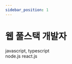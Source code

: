 ```yaml
---
sidebar_position: 1
---
```


# 웹 풀스택 개발자

javascript, typescript  
node.js react.js

<!-- ## netmarble <sub>2022. 4. 25 ~</sub>

> 웹 프론트엔드 개발

### 프로젝트

```text title="기술스택"
react, zustand, tailwindcss
node, express, helmet, http-proxy-middleware
```

## presence <sub>2021. 8 ~ 2022. 4</sub>

> 웹 풀스택 개발, 프리랜서

### [slack app - hotpizza](https://slack.com/apps/A038VEA6F8R-hotpizza), [homepage](https://www.hotpizza.io/)

```text
- 슬랙에 참여한 팀에 아이스브레이킹을 위한 질문을 제공
- stripe 연동
```

```bash title="기술스택"
$ firebase, bolt
```

### [캡쳐 이미지 대쉬보드](https://app.instacap.co)

```text
- firebase database, storage에서 사용자의 데이터를 통해 캡쳐된 image 목록화
- image, pdf 업로드 기능
- 표시된 image에 marker표시
- 실시간 채팅 기능
```

```sh title="기술스택"
$ react, recoil, tailwindcss
$ firebase
$ git + github-flow, action
```

### [크롬익스텐션 instacap](https://chrome.google.com/webstore/detail/annotation-full-page-capt/jompclhalmbigbmjogfnfjkomponodhk)

```text
- 브라우저에 렌더링된 페이지 위에 그림을 그리거나 원, 화살표, 텍스트, 블러등으로 annotation(주석) 첨가
- 페이지의 부분 또는 전체를 캡쳐
- mixpanel, intercom 연동
```

```sh title="기술스택"
$ react, recoil, tailwindcss
$ firebase
$ git + github-flow
```

## wildseed <sub>2020. 11 ~ 2021. 6</sub>

> 웹 풀스택 개발, 프리랜서

### 온보딩 협업 툴

```txt
- 온보딩 서비스
- 어드민
- slack app
```

```sh title="기술스택"
$ react, rematch, material-ui
$ node, express, sequelize
$ gcp
$ git + git-flow, gcb, docker, k8s
```

## 루트에너지 <sub>2018. 11 ~ 2020. 10</sub>

> 웹 풀스택 개발

### 재생에너지 중계 플랫폼

```txt
- 재생에너지 중계 플랫폼 유지보수, 리팩토링
- 개발팅 매니징
```

```sh title="기술스택"
$ react, rematch, material-ui
$ node, express, sequelize, typeorm, cote
$ gcp
$ git + git-flow, gcb, docker, k8s
$ jest, storybook, swagger
```

## 그린스테이지랩 <sub>2017. 11 ~ 2018. 10</sub>

> 웹 프론트엔드 개발

### 암호화폐 거래소

```txt
- 암호화폐 거래소 개발
```

```sh title="기술스택"
$ react, rematch, websocket, tradingview
$ node, express
```

## 네티안 <sub>2017. 4 ~ 2017. 8</sub>

> 웹 풀스택 개발

### 하이브리드 앱 - 채팅앱

```txt
- 개발 환경 구성 및 구축
- 앱 모델링 및 설계
- 로그인, 채팅, 친구등록등 프로토타입의 앱 개발
```

```sh title="기술스택"
$ meteor, react, mongo
```

## 윈카 <sub>2016. 8 ~ 2017. 4</sub>

> 웹 풀스택 개발

### 하이브리드 앱 - 차선수

```txt
- 차선수, 차비서, 어드민 서비스 개발
- 결제서버, 배치서버 개발
```

```sh title="기술스택"
$ meteor, react, mongo
```

## 캡콤엔터테인먼트코리아 <sub>2014. 4 ~ 2016. 8</sub>

> 웹 풀스택 개발

### 근태관리시스템

```txt
- 사내 출퇴근 관리 툴
```

```sh title="기술스택"
$ jquery, bootstrap
$ centos, nginx, java[sparkjava]
$ mysql
```

### 게임 운영툴

```sh title="기술스택"
$ jquery, bootstrap
$ centos, nginx, php
$ mysql
```

## 프리랜서 <sub>2013. 12 ~ 2014. 4</sub>

> 웹 풀스택 개발

### 웹페이지 개발

```sh title="기술스택"
$ backbone, bootstrap
$ centos, nginx, php
$ mysql
$ aws
```

## 스트라스타 <sub>2013. 4 ~ 2013. 12</sub>

> 웹 풀스택 개발

### biz070홈페이지 유지보수, 다임모바일 서버 유지보수

```sh title="기술스택"
$ jquery, css, html
$ centos, nginx, php
$ mysql
``` -->
